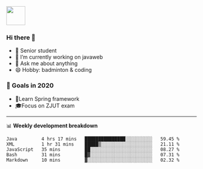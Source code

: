 <img src="https://github.com/egoist/egoist/raw/master/balloon.gif" width="50">

### Hi there 🐏

- 🌱 Senior student
- 🔭 I’m currently working on javaweb
- 💬 Ask me about anything
- 😄 Hobby: badminton & coding

### 🚀 Goals in 2020
+ 🍃Learn Spring framework
+ 🎓Focus on ZJUT exam
-------

📊 **Weekly development breakdown**
<!--START_SECTION:waka-->
```text
Java         4 hrs 17 mins   ███████████████░░░░░░░░░░   59.45 % 
XML          1 hr 31 mins    █████▒░░░░░░░░░░░░░░░░░░░   21.11 % 
JavaScript   35 mins         ██░░░░░░░░░░░░░░░░░░░░░░░   08.27 % 
Bash         31 mins         █▓░░░░░░░░░░░░░░░░░░░░░░░   07.31 % 
Markdown     10 mins         ▓░░░░░░░░░░░░░░░░░░░░░░░░   02.32 % 
```
<!--END_SECTION:waka-->
